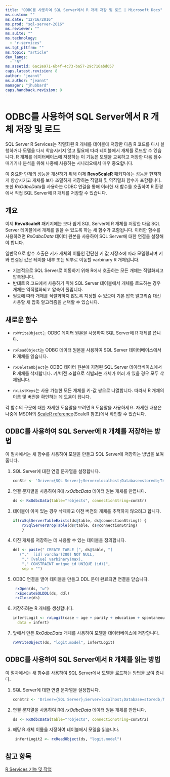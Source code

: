 ```yaml
---
title: "ODBC를 사용하여 SQL Server에서 R 개체 저장 및 로드 | Microsoft Docs"
ms.custom: ""
ms.date: "12/16/2016"
ms.prod: "sql-server-2016"
ms.reviewer: ""
ms.suite: ""
ms.technology: 
  - "r-services"
ms.tgt_pltfrm: ""
ms.topic: "article"
dev_langs: 
  - "R"
ms.assetid: 6ac2e971-6b4f-4c73-ba57-29c716abd057
caps.latest.revision: 8
author: "jeannt"
ms.author: "jeannt"
manager: "jhubbard"
caps.handback.revision: 8
---
```

# ODBC를 사용하여 SQL Server에서 R 개체 저장 및 로드
SQL Server R Services는 직렬화된 R 개체를 테이블에 저장한 다음 R 코드를 다시 실행하거나 모델을 다시 학습시키지 않고 필요에 따라 테이블에서 개체를 로드할 수 있습니다. R 개체를 데이터베이스에 저장하는 이 기능은 모델을 교육하고 저장한 다음 점수 매기기나 분석을 위해 나중에 사용하는 시나리오에서 매우 중요합니다. 

이 중요한 단계의 성능을 개선하기 위해 이제 **RevoScaleR** 패키지에는 성능을 현저하게 향상시키고 개체를 보다 조밀하게 저장하는 직렬화 및 역직렬화 함수가 포함됩니다. 또한 *RxOdbcData*를 사용하는 ODBC 연결을 통해 이러한 새 함수를 호출하여 R 환경에서 직접 SQL Server에 R 개체를 저장할 수 있습니다.

## <a name="overview"></a>개요

이제 **RevoScaleR** 패키지에는 보다 쉽게 SQL Server에 R 개체를 저장한 다음 SQL Server 테이블에서 개체를 읽을 수 있도록 하는 새 함수가 포함됩니다. 이러한 함수를 사용하려면 *RxOdbcData* 데이터 원본을 사용하여 SQL Server에 대한 연결을 설정해야 합니다.

일반적으로 함수 호출은 키가 개체의 이름인 간단한 키 값 저장소에 따라 모델링되며 키와 연결된 값은 테이블 내부 또는 외부로 이동할 varbinary R 개체입니다. 

- 기본적으로 SQL Server로 이동하기 위해 R에서 호출하는 모든 개체는 직렬화되고 압축됩니다. 
- 반대로 R 코드에서 사용하기 위해 SQL Server 테이블에서 개체를 로드하는 경우 개체는 역직렬화되고 압축이 풀립니다.
- 필요에 따라 개체를 직렬화하지 않도록 지정할 수 있으며 기본 압축 알고리즘 대신 사용할 새 압축 알고리즘을 선택할 수 있습니다.


## <a name="new-functions"></a>새로운 함수

- `rxWriteObject`는 ODBC 데이터 원본을 사용하여 SQL Server에 R 개체를 씁니다. 

- `rxReadObject`는 ODBC 데이터 원본을 사용하여 SQL Server 데이터베이스에서 R 개체를 읽습니다.

- `rxDeleteObject`는 ODBC 데이터 원본에 지정된 SQL Server 데이터베이스에서 R 개체를 삭제합니다. 키/버전 조합으로 식별되는 개체가 여러 개 있을 경우 모두 삭제됩니다.

- `rxListKeys`는 사용 가능한 모든 개체를 키-값 쌍으로 나열합니다. 따라서 R 개체의 이름 및 버전을 확인하는 데 도움이 됩니다.

각 함수의 구문에 대한 자세한 도움말을 보려면 R 도움말을 사용하세요. 자세한 내용은 나중에 MSDN의 [ScaleR reference](https://msdn.microsoft.com/microsoft-r/scaler/scaler)(ScaleR 참조)에서 확인할 수 있습니다.

## <a name="how-to-store-r-objects-in-sql-server-using-odbc"></a>ODBC를 사용하여 SQL Server에 R 개체를 저장하는 방법

이 절차에서는 새 함수를 사용하여 모델을 만들고 SQL Server에 저장하는 방법을 보여 줍니다.

1. SQL Server에 대한 연결 문자열을 설정합니다.
   ```R
   conStr <- 'Driver={SQL Server};Server=localhost;Database=storedb;Trusted_Connection=true'
   ```
2. 연결 문자열을 사용하여 R에 *rxOdbcData* 데이터 원본 개체를 만듭니다.
   ```R
   ds <- RxOdbcData(table="robjects", connectionString=conStr)
   ```

3. 테이블이 이미 있는 경우 삭제하고 이전 버전의 개체를 추적하지 않으려고 합니다.

   ```R
   if(rxSqlServerTableExists(ds@table, ds@connectionString)) {
       rxSqlServerDropTable(ds@table, ds@connectionString)
       }
   ```
   
4. 이진 개체를 저장하는 데 사용할 수 있는 테이블을 정의합니다.

   ```R
   ddl <- paste(" CREATE TABLE [", ds@table, "] 
      (","  [id] varchar(200) NOT NULL,
       "," [value] varbinary(max),
       "," CONSTRAINT unique_id UNIQUE (id))", 
       sep = "") 
   ```
5. ODBC 연결을 열어 테이블을 만들고 DDL 문이 완료되면 연결을 닫습니다.

   ```R
    rxOpen(ds, "w") 
    rxExecuteSQLDDL(ds, ddl) 
    rxClose(ds)
    ```
6. 저장하려는 R 개체를 생성합니다.

   ```R
   infertLogit <- rxLogit(case ~ age + parity + education + spontaneous + induced, 
     data = infert)
   ```
6. 앞에서 만든 *RxOdbcData* 개체를 사용하여 모델을 데이터베이스에 저장합니다.

   ```R
   rxWriteObject(ds, "logit.model", infertLogit)
   ```

## <a name="how-to-read-r-objects-from-sql-server-using-odbc"></a>ODBC를 사용하여 SQL Server에서 R 개체를 읽는 방법

이 절차에서는 새 함수를 사용하여 SQL Server에서 모델을 로드하는 방법을 보여 줍니다.

1. SQL Server에 대한 연결 문자열을 설정합니다.

   ```R
   conStr2 <- 'Driver={SQL Server};Server=localhost;Database=storedb;Trusted_Connection=true'
   ```
2. 연결 문자열을 사용하여 R에 *rxOdbcData* 데이터 원본 개체를 만듭니다.

   ```R
   ds <- RxOdbcData(table="robjects", connectionString=conStr2)
   ```
3. 해당 R 개체 이름을 지정하여 테이블에서 모델을 읽습니다.

   ```R
    infertLogit2 <- rxReadObject(ds, "logit.model")
   ```

## <a name="see-also"></a>참고 항목

[R Services 기능 및 작업](../../advanced-analytics/r-services/sql-server-r-services-features-and-tasks.md)
